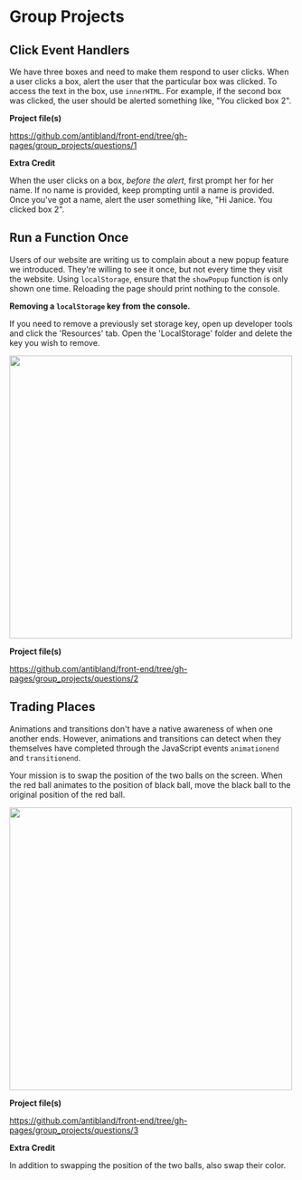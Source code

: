 # Group Projects

## Click Event Handlers

We have three boxes and need to make them respond to user clicks. When a user clicks a box, alert the user that the particular box was clicked. To access the text in the box, use `innerHTML`. For example, if the second box was clicked, the user should be alerted something like, "You clicked box 2".

**Project file(s)**

https://github.com/antibland/front-end/tree/gh-pages/group_projects/questions/1

**Extra Credit**

When the user clicks on a box, *before the alert*, first prompt her for her name. If no name is provided, keep prompting until a name is provided. Once you've got a name, alert the user something like, "Hi Janice. You clicked box 2".

## Run a Function Once

Users of our website are writing us to complain about a new popup feature we introduced. They're willing to see it once, but not every time they visit the website. Using `localStorage`, ensure that the `showPopup` function is only shown one time. Reloading the page should print nothing to the console.

**Removing a `localStorage` key from the console.**

If you need to remove a previously set storage key, open up developer tools and click the 'Resources' tab. Open the 'LocalStorage' folder and delete the key you wish to remove.

<img src='https://dl.dropboxusercontent.com/u/24799515/remove_storage.png' alt='' width='500' />

**Project file(s)**

https://github.com/antibland/front-end/tree/gh-pages/group_projects/questions/2

## Trading Places

Animations and transitions don't have a native awareness of when one another ends. However, animations and transitions can detect when they themselves have completed through the JavaScript events `animationend` and `transitionend`.

Your mission is to swap the position of the two balls on the screen. When the red ball animates to the position of black ball, move the black ball to the original position of the red ball.

<img src='https://dl.dropboxusercontent.com/u/24799515/trade_paces.gif' alt='' width='500' />

**Project file(s)**

https://github.com/antibland/front-end/tree/gh-pages/group_projects/questions/3

**Extra Credit**

In addition to swapping the position of the two balls, also swap their color.

